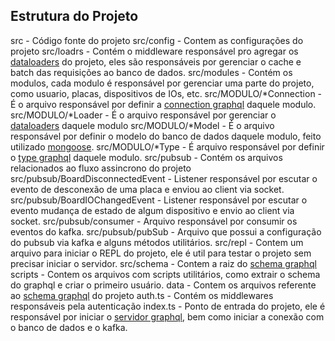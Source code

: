 ## Estrutura do Projeto

src - Código fonte do projeto
    src/config - Contem as configurações do projeto
    src/loadrs - Contém o middleware responsável pro agregar os [dataloaders](https://github.com/graphql/dataloader) do projeto, eles são responsáveis por gerenciar o cache e batch das requisições ao banco de dados.
    src/modules - Contém os modulos, cada modulo é responsável por gerenciar uma parte do projeto, como usuario, placas, dispositivos de IOs, etc.
        src/MODULO/*Connection - É o arquivo responsável por definir a [connection graphql](https://relay.dev/graphql/connections.htm) daquele modulo.
        src/MODULO/*Loader - É o arquivo responsável por gerenciar o [dataloaders](https://github.com/graphql/dataloader) daquele modulo
        src/MODULO/*Model - É o arquivo responsável por definir o modelo do banco de dados daquele modulo, feito utilizado [mongoose](https://mongoosejs.com/).
        src/MODULO/*Type - É arquivo responsável por definir o [type graphql](https://graphql.org/learn/schema/) daquele modulo.
    src/pubsub - Contém os arquivos relacionados ao fluxo assincrono do projeto
        src/pubsub/BoardDisconnectedEvent - Listener responsável por escutar o evento de desconexão de uma placa e enviou ao client via socket.
        src/pubsub/BoardIOChangedEvent - Listener responsável por escutar o evento mudança de estado de algum dispositivo e envio ao client via socket.
        src/pubsub/consumer - Arquivo responsável por consumir os eventos do kafka.
        src/pubsub/pubSub - Arquivo que possui a configuração do pubsub via kafka e alguns métodos utilitários.
    src/repl - Contem um arquivo para iniciar o REPL do projeto, ele é util para testar o projeto sem precisar iniciar o servidor.
    src/schema - Contem a raiz do [schema graphql](https://graphql.org/learn/schema/) 
scripts - Contem os arquivos com scripts utilitários, como extrair o schema do graphql e criar o primeiro usuário.
data - Contem os arquivos referente ao [schema graphql](https://graphql.org/learn/schema/) do projeto
auth.ts - Contém os middlewares responsáveis pela autenticação
index.ts - Ponto de entrada do projeto, ele é responsável por iniciar o [servidor graphql](https://www.apollographql.com/docs/apollo-server/getting-started), bem como iniciar a conexão com o banco de dados e o kafka.
